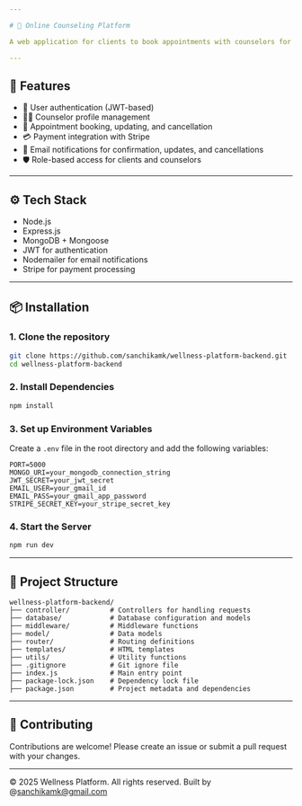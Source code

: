 ```yaml
---

# 🧠 Online Counseling Platform

A web application for clients to book appointments with counselors for mental health, career, or relationship support. Built using the **MERN stack** with Stripe integration for payments and email notifications for scheduling updates.

---
```


## 🚀 Features

- 👤 User authentication (JWT-based)
- 🧑‍⚕️ Counselor profile management
- 📅 Appointment booking, updating, and cancellation
- 💳 Payment integration with Stripe
- 📧 Email notifications for confirmation, updates, and cancellations
- 🛡️ Role-based access for clients and counselors

---

## ⚙️ Tech Stack

- Node.js
- Express.js
- MongoDB + Mongoose
- JWT for authentication
- Nodemailer for email notifications
- Stripe for payment processing

---

## 📦 Installation

### 1. Clone the repository

```bash
git clone https://github.com/sanchikamk/wellness-platform-backend.git
cd wellness-platform-backend
```

### 2. Install Dependencies

```bash
npm install
```

### 3. Set up Environment Variables

Create a `.env` file in the root directory and add the following variables:

```env
PORT=5000
MONGO_URI=your_mongodb_connection_string
JWT_SECRET=your_jwt_secret
EMAIL_USER=your_gmail_id
EMAIL_PASS=your_gmail_app_password
STRIPE_SECRET_KEY=your_stripe_secret_key
```

### 4. Start the Server

```bash
npm run dev
```

---

## 📁 Project Structure

```
wellness-platform-backend/
├── controller/          # Controllers for handling requests
├── database/            # Database configuration and models
├── middleware/          # Middleware functions
├── model/               # Data models
├── router/              # Routing definitions
├── templates/           # HTML templates
├── utils/               # Utility functions
├── .gitignore           # Git ignore file
├── index.js             # Main entry point
├── package-lock.json    # Dependency lock file
├── package.json         # Project metadata and dependencies
```

---

## 🤝 Contributing

Contributions are welcome! Please create an issue or submit a pull request with your changes.

---

© 2025 Wellness Platform. All rights reserved.
Built by @sanchikamk@gmail.com

